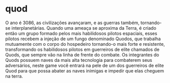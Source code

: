 # quod

O ano é 3086, as civilizações avançaram, e as guerras também, tornando-se interplanetárias. Quando uma ameaça se aproxima da Terra, é criado então um grupo formado pelos mais habilidosos pilotos espaciais, esses pilotos recebem a injeção de um fungo denominado Quodos, que trabalha mutuamente com o corpo do hospedeiro tornando-o mais forte e resistente, transformando os habilidosos pilotos em guerreiros de elite chamados de Quods, que sempre vão na linha de frente do combate.
	Os integrantes do Quods possuem naves da mais alta tecnologia para combaterem seus adversários, neste game você entrará na pele de um dos guerreiros de elite Quod para que possa abater as naves inimigas e impedir que elas cheguem na terra.
